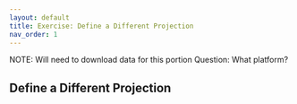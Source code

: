 ```yaml
---
layout: default
title: Exercise: Define a Different Projection
nav_order: 1
---
```


NOTE: Will need to download data for this portion
Question: What platform?

## Define a Different Projection
